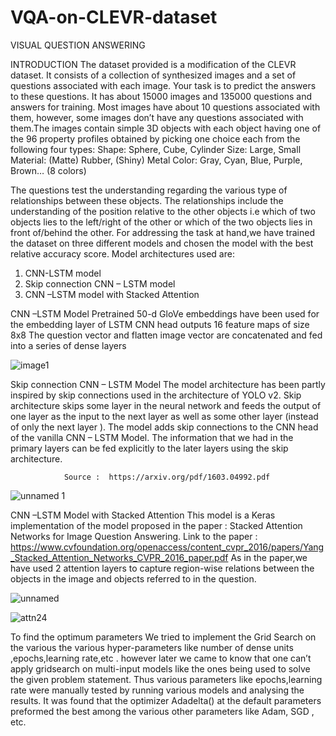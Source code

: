 # VQA-on-CLEVR-dataset


VISUAL QUESTION ANSWERING


INTRODUCTION
The dataset provided is a modification of the CLEVR dataset. It consists of a collection of synthesized images and a set of questions associated with each image. Your task is to predict the answers to these questions. It has about 15000 images and 135000 questions and answers for training. Most images have about 10 questions associated with them, however, some images don’t have any questions associated with them.The images contain simple 3D objects with each object having one of the 96 property profiles obtained by picking one choice each from the following four types:
Shape: Sphere, Cube, Cylinder
Size: Large, Small
Material: (Matte) Rubber, (Shiny) Metal
Color: Gray, Cyan, Blue, Purple, Brown… (8 colors)

The questions test the understanding regarding the various type of relationships between these objects. The relationships include the understanding of the position relative to the other objects i.e which of two objects lies to the left/right of the other or which of the two objects lies in front of/behind the other. 
For addressing the task at hand,we have trained the dataset on three different models and chosen the model with the best relative accuracy score. Model architectures used are:
1.  CNN-LSTM model
2.  Skip connection CNN – LSTM model
3.  CNN –LSTM model with Stacked Attention


CNN –LSTM Model
Pretrained 50-d GloVe embeddings have been used for the embedding layer of LSTM
CNN head outputs 16 feature maps of size 8x8
The question vector and flatten image vector are concatenated and fed into a series of dense layers

![image1](https://user-images.githubusercontent.com/28951885/52464172-e7302f80-2b9f-11e9-906b-e3679035e1ea.jpg)





Skip connection CNN – LSTM Model
The model architecture has been partly inspired by skip connections used in the architecture of YOLO v2.
Skip architecture skips some layer in the neural network and feeds the output of one layer as the input to the next layer as well as some other layer (instead of only the next layer ).
The model adds skip connections to the CNN head of the vanilla CNN – LSTM Model.
The information that we had in the primary layers can be fed explicitly to the later layers using the skip architecture.

      		 	Source :  https://arxiv.org/pdf/1603.04992.pdf

![unnamed 1](https://user-images.githubusercontent.com/28951885/52464182-ed261080-2b9f-11e9-8521-308636638344.png)






CNN –LSTM Model with Stacked Attention
This model is a Keras implementation of the model proposed in the paper : 
Stacked Attention Networks for Image Question Answering.
Link to the paper :
https://www.cvfoundation.org/openaccess/content_cvpr_2016/papers/Yang_Stacked_Attention_Networks_CVPR_2016_paper.pdf
As in the paper,we have used 2 attention layers to capture region-wise relations between the objects in the image and objects referred to in the question.

![unnamed](https://user-images.githubusercontent.com/28951885/52464179-eac3b680-2b9f-11e9-9d98-7357092f4c38.png)





![attn24](https://user-images.githubusercontent.com/28951885/52464173-e8615c80-2b9f-11e9-82a8-469b6e9d485e.jpg)




To find the optimum parameters We tried to implement the Grid Search on the various the various hyper-parameters like number of dense units ,epochs,learning rate,etc . however later we came to know that one can’t apply gridsearch on multi-input models like the ones being used to solve the given problem statement. Thus various parameters like epochs,learning rate were manually tested by running various models and analysing the results. It was found that the optimizer Adadelta() at the default parameters preformed the best among the various other parameters like Adam, SGD , etc.  


